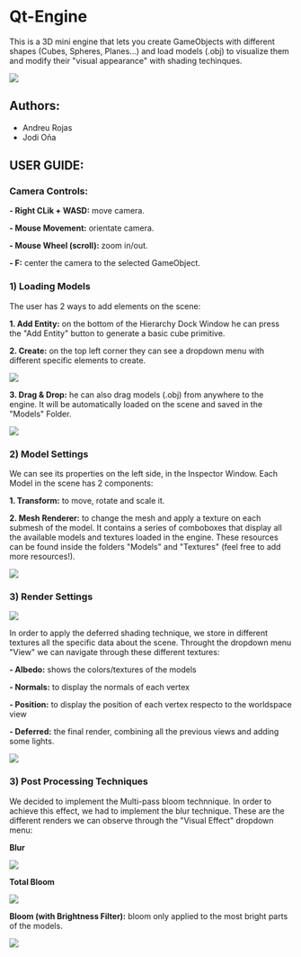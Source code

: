 # Qt-Engine
This is a 3D mini engine that lets you create GameObjects with different shapes (Cubes, Spheres, Planes...) and load models (.obj) to visualize them and modify their "visual appearance" with shading techinques.

![](https://github.com/Jordior97/Qt-Engine/blob/OpenGL-Andrew/QtScreenshots/MainWindow3D.png)

## Authors:
- Andreu Rojas
- Jodi Oña

## USER GUIDE:

### Camera Controls:

**- Right CLik + WASD:** move camera.

**- Mouse Movement:** orientate camera.

**- Mouse Wheel (scroll):** zoom in/out.

**- F:** center the camera to the selected GameObject.

### 1) Loading Models
The user has 2 ways to add elements on the scene:

**1. Add Entity:** on the bottom of the Hierarchy Dock Window he can press the "Add Entity" button to generate a basic  cube primitive.

**2. Create:** on the top left corner they can see a dropdown menu with different specific elements to create.
  
![](https://github.com/Jordior97/Qt-Engine/blob/OpenGL-Andrew/QtScreenshots/CreateObject.png)
  
**3. Drag & Drop:** he can also drag models (.obj) from anywhere to the engine. It will be automatically loaded on the scene and saved in the "Models" Folder.
  
![](https://github.com/Jordior97/Qt-Engine/blob/OpenGL-Andrew/QtScreenshots/Drag%26Drop.gif)

### 2) Model Settings
We can see its properties on the left side, in the Inspector Window. Each Model in the scene has 2 components:

**1. Transform:** to move, rotate and scale it.

**2. Mesh Renderer:** to change the mesh and apply a texture on each submesh of the model. It contains a series of comboboxes that display all the available models and textures loaded in the engine. These resources can be found inside the folders "Models" and "Textures" (feel free to add more resources!). 

![](https://github.com/Jordior97/Qt-Engine/blob/OpenGL-Andrew/QtScreenshots/MeshRender.gif)

### 3) Render Settings

![](https://github.com/Jordior97/Qt-Engine/blob/OpenGL-Andrew/QtScreenshots/RenderSettings.png)

In order to apply the deferred shading technique, we store in different textures all the specific data about the scene. Throught the dropdown menu "View" we can navigate through these different textures:

**- Albedo:** shows the colors/textures of the models

**- Normals:** to display the normals of each vertex

**- Position:** to display the position of each vertex respecto to the worldspace view

**- Deferred:** the final render, combining all the previous views and adding some lights.

![](https://github.com/Jordior97/Qt-Engine/blob/OpenGL-Andrew/QtScreenshots/RenderView.gif)


### 3) Post Processing Techniques
We decided to implement the Multi-pass bloom technnique. In order to achieve this effect, we had to implement the blur technique. These are the different renders we can observe through the "Visual Effect" dropdown menu:

**Blur**

![](https://github.com/Jordior97/Qt-Engine/blob/OpenGL-Andrew/QtScreenshots/Blur.png)


**Total Bloom**

![](https://github.com/Jordior97/Qt-Engine/blob/OpenGL-Andrew/QtScreenshots/Glow.png)

**Bloom (with Brightness Filter):** bloom only applied to the most bright parts of the models.

![](https://github.com/Jordior97/Qt-Engine/blob/OpenGL-Andrew/QtScreenshots/GlowBrightness.png)




  
  
